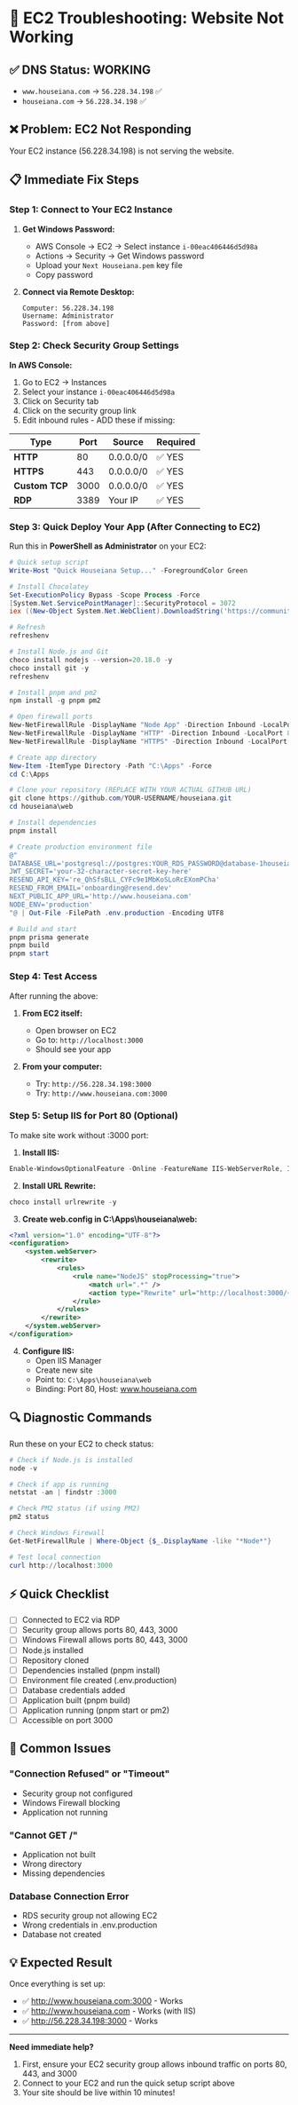 # 🔧 EC2 Troubleshooting: Website Not Working

## ✅ DNS Status: WORKING
- `www.houseiana.com` → `56.228.34.198` ✅
- `houseiana.com` → `56.228.34.198` ✅

## ❌ Problem: EC2 Not Responding
Your EC2 instance (56.228.34.198) is not serving the website.

## 📋 Immediate Fix Steps

### Step 1: Connect to Your EC2 Instance

1. **Get Windows Password:**
   - AWS Console → EC2 → Select instance `i-00eac406446d5d98a`
   - Actions → Security → Get Windows password
   - Upload your `Next Houseiana.pem` key file
   - Copy password

2. **Connect via Remote Desktop:**
   ```
   Computer: 56.228.34.198
   Username: Administrator
   Password: [from above]
   ```

### Step 2: Check Security Group Settings

**In AWS Console:**
1. Go to EC2 → Instances
2. Select your instance `i-00eac406446d5d98a`
3. Click on Security tab
4. Click on the security group link
5. Edit inbound rules - ADD these if missing:

| Type | Port | Source | Required |
|------|------|--------|----------|
| **HTTP** | 80 | 0.0.0.0/0 | ✅ YES |
| **HTTPS** | 443 | 0.0.0.0/0 | ✅ YES |
| **Custom TCP** | 3000 | 0.0.0.0/0 | ✅ YES |
| **RDP** | 3389 | Your IP | ✅ YES |

### Step 3: Quick Deploy Your App (After Connecting to EC2)

Run this in **PowerShell as Administrator** on your EC2:

```powershell
# Quick setup script
Write-Host "Quick Houseiana Setup..." -ForegroundColor Green

# Install Chocolatey
Set-ExecutionPolicy Bypass -Scope Process -Force
[System.Net.ServicePointManager]::SecurityProtocol = 3072
iex ((New-Object System.Net.WebClient).DownloadString('https://community.chocolatey.org/install.ps1'))

# Refresh
refreshenv

# Install Node.js and Git
choco install nodejs --version=20.18.0 -y
choco install git -y
refreshenv

# Install pnpm and pm2
npm install -g pnpm pm2

# Open firewall ports
New-NetFirewallRule -DisplayName "Node App" -Direction Inbound -LocalPort 3000 -Protocol TCP -Action Allow
New-NetFirewallRule -DisplayName "HTTP" -Direction Inbound -LocalPort 80 -Protocol TCP -Action Allow
New-NetFirewallRule -DisplayName "HTTPS" -Direction Inbound -LocalPort 443 -Protocol TCP -Action Allow

# Create app directory
New-Item -ItemType Directory -Path "C:\Apps" -Force
cd C:\Apps

# Clone your repository (REPLACE WITH YOUR ACTUAL GITHUB URL)
git clone https://github.com/YOUR-USERNAME/houseiana.git
cd houseiana\web

# Install dependencies
pnpm install

# Create production environment file
@"
DATABASE_URL='postgresql://postgres:YOUR_RDS_PASSWORD@database-1houseiana.c9qywii4wmqh.eu-north-1.rds.amazonaws.com:5432/houseiana?sslmode=require'
JWT_SECRET='your-32-character-secret-key-here'
RESEND_API_KEY='re_QhSfsBLL_CYFc9e1MbKoSLoRcEXomPCha'
RESEND_FROM_EMAIL='onboarding@resend.dev'
NEXT_PUBLIC_APP_URL='http://www.houseiana.com'
NODE_ENV='production'
"@ | Out-File -FilePath .env.production -Encoding UTF8

# Build and start
pnpm prisma generate
pnpm build
pnpm start
```

### Step 4: Test Access

After running the above:

1. **From EC2 itself:**
   - Open browser on EC2
   - Go to: `http://localhost:3000`
   - Should see your app

2. **From your computer:**
   - Try: `http://56.228.34.198:3000`
   - Try: `http://www.houseiana.com:3000`

### Step 5: Setup IIS for Port 80 (Optional)

To make site work without :3000 port:

1. **Install IIS:**
```powershell
Enable-WindowsOptionalFeature -Online -FeatureName IIS-WebServerRole, IIS-WebServer -All
```

2. **Install URL Rewrite:**
```powershell
choco install urlrewrite -y
```

3. **Create web.config in C:\Apps\houseiana\web:**
```xml
<?xml version="1.0" encoding="UTF-8"?>
<configuration>
    <system.webServer>
        <rewrite>
            <rules>
                <rule name="NodeJS" stopProcessing="true">
                    <match url=".*" />
                    <action type="Rewrite" url="http://localhost:3000/{R:0}" />
                </rule>
            </rules>
        </rewrite>
    </system.webServer>
</configuration>
```

4. **Configure IIS:**
   - Open IIS Manager
   - Create new site
   - Point to: `C:\Apps\houseiana\web`
   - Binding: Port 80, Host: www.houseiana.com

## 🔍 Diagnostic Commands

Run these on your EC2 to check status:

```powershell
# Check if Node.js is installed
node -v

# Check if app is running
netstat -an | findstr :3000

# Check PM2 status (if using PM2)
pm2 status

# Check Windows Firewall
Get-NetFirewallRule | Where-Object {$_.DisplayName -like "*Node*"}

# Test local connection
curl http://localhost:3000
```

## ⚡ Quick Checklist

- [ ] Connected to EC2 via RDP
- [ ] Security group allows ports 80, 443, 3000
- [ ] Windows Firewall allows ports 80, 443, 3000
- [ ] Node.js installed
- [ ] Repository cloned
- [ ] Dependencies installed (pnpm install)
- [ ] Environment file created (.env.production)
- [ ] Database credentials added
- [ ] Application built (pnpm build)
- [ ] Application running (pnpm start or pm2)
- [ ] Accessible on port 3000

## 🚨 Common Issues

### "Connection Refused" or "Timeout"
- Security group not configured
- Windows Firewall blocking
- Application not running

### "Cannot GET /"
- Application not built
- Wrong directory
- Missing dependencies

### Database Connection Error
- RDS security group not allowing EC2
- Wrong credentials in .env.production
- Database not created

## 💡 Expected Result

Once everything is set up:
- ✅ http://www.houseiana.com:3000 - Works
- ✅ http://www.houseiana.com - Works (with IIS)
- ✅ http://56.228.34.198:3000 - Works

---

**Need immediate help?**

1. First, ensure your EC2 security group allows inbound traffic on ports 80, 443, and 3000
2. Connect to your EC2 and run the quick setup script above
3. Your site should be live within 10 minutes!